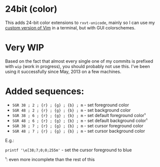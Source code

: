 # 24bit (color)

This adds 24-bit color extensions to `rxvt-unicode`, mainly so I can use my
[custom version of Vim](https://github.com/benizi/vim) in a terminal, but with
GUI colorschemes.

# Very WIP

Based on the fact that almost every single one of my commits is prefixed with
`wip` (work in progress), you should probably not use this.  I've been using it
successfully since May, 2013 on a few machines.

# Added sequences:

- `SGR 38 ; 2 ; {r} ; {g} ; {b} ; m` - set foreground color
- `SGR 48 ; 2 ; {r} ; {g} ; {b} ; m` - set background color
- `SGR 38 ; 6 ; {r} ; {g} ; {b} ; m` - set default foreground color¹
- `SGR 48 ; 6 ; {r} ; {g} ; {b} ; m` - set default background color¹
- `SGR 38 ; 7 ; {r} ; {g} ; {b} ; m` - set cursor foreground color
- `SGR 48 ; 7 ; {r} ; {g} ; {b} ; m` - set cursor background color

E.g.:

`printf '\e[38;7;0;0;255m'` - set the cursor foreground to blue

¹: even more incomplete than the rest of this
